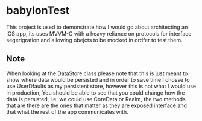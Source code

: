 # babylonTest

This project is used to demonstrate how I would go about architecting an iOS app, its uses MVVM-C with a heavy reliance on protocols for interface segerigration and allowing obejcts to be mocked in ordfer to test them.

## Note
When looking at the DataStore class please note that this is just meant to show where data would be persisted and in order to save time I chosse to use UserDfaults as my persistent store, however this is not what I would use in production, You should be able to see that you could change how the data is persisted, i.e. we could use CoreData or Realm, the two methods that are there are the ones that matter as they are exposed interface and that what the rest of the app communicates with.
